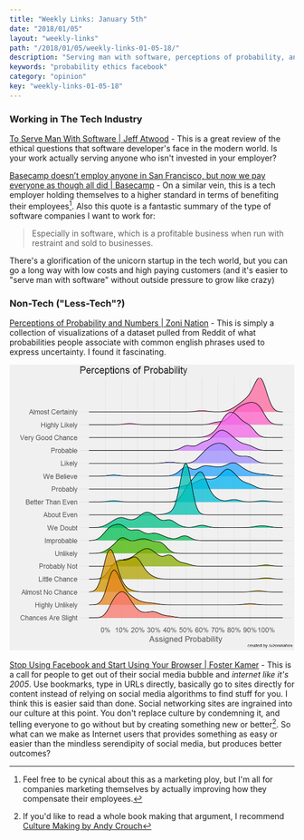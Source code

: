 ```yaml
---
title: "Weekly Links: January 5th"
date: "2018/01/05"
layout: "weekly-links"
path: "/2018/01/05/weekly-links-01-05-18/"
description: "Serving man with software, perceptions of probability, and social media"
keywords: "probability ethics facebook"
category: "opinion"
key: "weekly-links-01-05-18"
---
```



### Working in The Tech Industry

[To Serve Man With Software | Jeff Atwood](https://blog.codinghorror.com/to-serve-man-with-software/) - This is a great review of the ethical questions that software developer's face in the modern world.  Is your work actually serving anyone who isn't invested in your employer?

[Basecamp doesn’t employ anyone in San Francisco, but now we pay everyone as though all did | Basecamp](https://m.signalvnoise.com/basecamp-doesnt-employ-anyone-in-san-francisco-but-now-we-pay-everyone-as-though-all-did-3ee87013cfc2) - On a similar vein, this is a tech employer holding themselves to a higher standard in terms of benefiting their employees[^1].  Also this quote is a fantastic summary of the type of software companies I want to work for:

> Especially in software, which is a profitable business when run with restraint and sold to businesses.

There's a glorification of the unicorn startup in the tech world, but you can go a long way with low costs and high paying customers (and it's easier to "serve man with software" without outside pressure to grow like crazy)


### Non-Tech ("Less-Tech"?)

[Perceptions of Probability and Numbers | Zoni Nation](https://github.com/zonination/perceptions) -  This is simply a collection of visualizations of a dataset pulled from Reddit of what probabilities people associate with common english phrases used to express uncertainty.  I found it fascinating.

![An example graph from the repo](images/prob-graph.png)

[Stop Using Facebook and Start Using Your Browser | Foster Kamer](http://mashable.com/2017/12/27/browser-bar-url-facebook-bad/) - This is a call for people to get out of their social media bubble and *internet like it's 2005*.  Use bookmarks, type in URLs directly, basically go to sites directly for content instead of relying on social media algorithms to find stuff for you.  I think this is easier said than done.  Social networking sites are ingrained into our culture at this point. You don't replace culture by condemning it, and telling everyone to go without but by creating something new or better[^2].  So what can we make as Internet users that provides something as easy or easier than the mindless serendipity of social media, but produces better outcomes?  





[^1]: Feel free to be cynical about this as a marketing ploy, but I'm all for companies marketing themselves by actually improving how they compensate their employees.
[^2]: If you'd like to read a whole book making that argument, I recommend <a href="http://amzn.to/2F9xdD6"> Culture Making by Andy Crouch</a>
